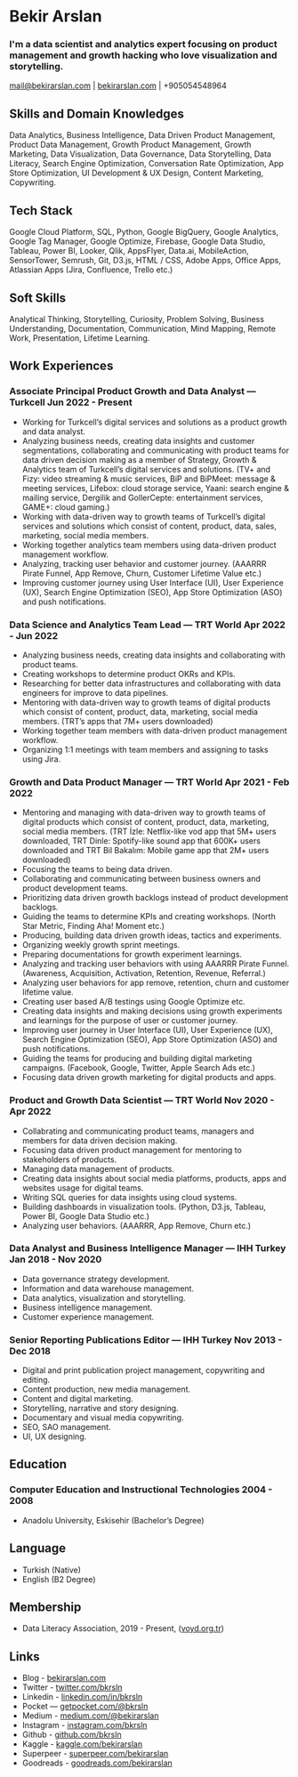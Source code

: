 # Bekir Arslan

### I'm a data scientist and analytics expert focusing on product management and growth hacking who love visualization and storytelling.

<mail@bekirarslan.com> | [bekirarslan.com](bekirarslan.com ) | +905054548964

## Skills and Domain Knowledges
Data Analytics, Business Intelligence, Data Driven Product Management, Product Data Management, Growth Product Management, Growth Marketing, Data Visualization, Data Governance, Data Storytelling, Data Literacy, Search Engine Optimization, Conversation Rate Optimization, App Store Optimization, UI Development & UX Design, Content Marketing, Copywriting.

## Tech Stack
Google Cloud Platform, SQL, Python, Google BigQuery, Google Analytics, Google Tag Manager, Google Optimize, Firebase, Google Data Studio, Tableau, Power BI, Looker, Qlik, AppsFlyer, Data.ai, MobileAction, SensorTower, Semrush, Git, D3.js, HTML / CSS, Adobe Apps, Office Apps, Atlassian Apps (Jira, Confluence, Trello etc.)

## Soft Skills
Analytical Thinking, Storytelling, Curiosity, Problem Solving, Business Understanding, Documentation, Communication, Mind Mapping, Remote Work, Presentation, Lifetime Learning.

## Work Experiences

### <span>Associate Principal Product Growth and Data Analyst — Turkcell</span> <span>Jun 2022 - Present</span>

- Working for Turkcell’s digital services and solutions as a product growth and data analyst.
- Analyzing business needs, creating data insights and customer segmentations, collaborating and communicating with product teams for data driven decision making as a member of Strategy, Growth & Analytics team of Turkcell’s digital services and solutions. (TV+ and Fizy: video streaming & music services, BiP and BiPMeet: message & meeting services, Lifebox: cloud storage service, Yaani: search engine & mailing service, Dergilik and GollerCepte: entertainment services, GAME+: cloud gaming.)
- Working with data-driven way to growth teams of Turkcell’s digital services and solutions which consist of content, product, data, sales, marketing, social media members.
- Working together analytics team members using data-driven product management workflow.
- Analyzing, tracking user behavior and customer journey. (AAARRR Pirate Funnel, App Remove, Churn, Customer Lifetime Value etc.)
- Improving customer journey using User Interface (UI), User Experience (UX), Search Engine Optimization (SEO), App Store Optimization (ASO) and push notifications.

### <span>Data Science and Analytics Team Lead — TRT World</span> <span>Apr 2022 - Jun 2022</span>

- Analyzing business needs, creating data insights and collaborating with product teams.
- Creating workshops to determine product OKRs and KPIs.
- Researching for better data infrastructures and collaborating with data engineers for improve to data pipelines.
- Mentoring with data-driven way to growth teams of digital products which consist of content, product, data, marketing, social media members. (TRT’s apps that 7M+ users downloaded)
- Working together team members with data-driven product management workflow.
- Organizing 1:1 meetings with team members and assigning to tasks using Jira.

### <span>Growth and Data Product Manager — TRT World</span> <span>Apr 2021 - Feb 2022</span>

- Mentoring and managing with data-driven way to growth teams of digital products which consist of content, product, data, marketing, social media members. (TRT İzle: Netflix-like vod app that 5M+ users downloaded, TRT Dinle: Spotify-like sound app that 600K+ users downloaded and TRT Bil Bakalım: Mobile game app that 2M+ users downloaded)
- Focusing the teams to being data driven.
- Collaborating and communicating between business owners and product development teams.
- Prioritizing data driven growth backlogs instead of product development backlogs.
- Guiding the teams to determine KPIs and creating workshops. (North Star Metric, Finding Aha! Moment etc.)
- Producing, building data driven growth ideas, tactics and experiments.
- Organizing weekly growth sprint meetings.
- Preparing documentations for growth experiment learnings.
- Analyzing and tracking user behaviors with using AAARRR Pirate Funnel. (Awareness, Acquisition, Activation, Retention, Revenue, Referral.)
- Analyzing user behaviors for app remove, retention, churn and customer lifetime value.
- Creating user based A/B testings using Google Optimize etc.
- Creating data insights and making decisions using growth experiments and learnings for the purpose of user or customer journey.
- Improving user journey in User Interface (UI), User Experience (UX), Search Engine Optimization (SEO), App Store Optimization (ASO) and push notifications.
- Guiding the teams for producing and building digital marketing campaigns. (Facebook, Google, Twitter, Apple Search Ads etc.)
- Focusing data driven growth marketing for digital products and apps.

### <span>Product and Growth Data Scientist — TRT World</span> <span>Nov 2020 - Apr 2022</span>

- Collabrating and communicating product teams, managers and members for data driven decision making.
- Focusing data driven product management for mentoring to stakeholders of products.
- Managing data management of products.
- Creating data insights about social media platforms, products, apps and websites usage for digital teams.
- Writing SQL queries for data insights using cloud systems.
- Building dashboards in visualization tools. (Python, D3.js, Tableau, Power BI, Google Data Studio etc.)
- Analyzing user behaviors. (AAARRR, App Remove, Churn etc.)

### <span>Data Analyst and Business Intelligence Manager — IHH Turkey</span> <span>Jan 2018 - Nov 2020</span>

- Data governance strategy development.
- Information and data warehouse management.
- Data analytics, visualization and storytelling.
- Business intelligence management.
- Customer experience management.

### <span>Senior Reporting Publications Editor — IHH Turkey</span> <span>Nov 2013 - Dec 2018</span>

- Digital and print publication project management, copywriting and editing.
- Content production, new media management.
- Content and digital marketing.
- Storytelling, narrative and story designing.
- Documentary and visual media copywriting.
- SEO, SAO management.
- UI, UX designing.

## Education

### <span>Computer Education and Instructional Technologies</span> <span>2004 - 2008</span>

- Anadolu University, Eskisehir (Bachelor’s Degree)

## Language

- Turkish (Native) 
- English (B2 Degree)

## Membership

- Data Literacy Association, 2019 - Present, ([voyd.org.tr](voyd.org.tr))

## Links

- Blog - [bekirarslan.com](bekirarslan.com )
- Twitter - [twitter.com/bkrsln](twitter.com/bkrsln ) 
- Linkedin - [linkedin.com/in/bkrsln](linkedin.com/in/bkrsln )
- Pocket — [getpocket.com/@bkrsln](getpocket.com/@bkrsln )
- Medium - [medium.com/@bekirarslan](medium.com/@bekirarslan )
- Instagram - [instagram.com/bkrsln](instagram.com/bkrsln ) 
- Github - [github.com/bkrsln](github.com/bkrsln )
- Kaggle - [kaggle.com/bekirarslan](kaggle.com/bekirarslan )
- Superpeer - [superpeer.com/bekirarslan](superpeer.com/bekirarslan )
- Goodreads - [goodreads.com/bekirarslan](goodreads.com/bekirarslan )